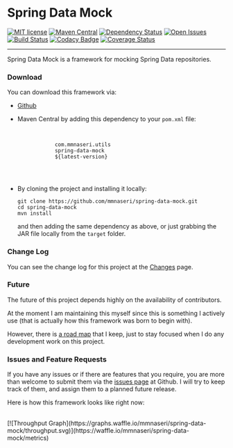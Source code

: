 Spring Data Mock
================

[![MIT license](http://img.shields.io/badge/license-MIT-brightgreen.svg)](http://opensource.org/licenses/MIT)
[![Maven Central](https://maven-badges.herokuapp.com/maven-central/com.mmnaseri.utils/spring-data-mock/badge.svg)](https://maven-badges.herokuapp.com/maven-central/com.mmnaseri.utils/spring-data-mock)
[![Dependency Status](https://www.versioneye.com/user/projects/5709ee7dfcd19a00415b101a/badge.svg?style=flat)](https://www.versioneye.com/user/projects/5709ee7dfcd19a00415b101a)
[![Open Issues](https://badge.waffle.io/mmnaseri/spring-data-mock.svg?label=ready&title=issues)](http://waffle.io/mmnaseri/spring-data-mock)
[![Build Status](https://travis-ci.org/mmnaseri/spring-data-mock.svg?branch=master)](https://travis-ci.org/mmnaseri/spring-data-mock)
[![Codacy Badge](https://api.codacy.com/project/badge/grade/b3c6793832b247cda253041f9a12fe2e)](https://www.codacy.com/app/mmnaseri/spring-data-mock)
[![Coverage Status](https://coveralls.io/repos/github/mmnaseri/spring-data-mock/badge.svg?branch=master)](https://coveralls.io/github/mmnaseri/spring-data-mock?branch=master)

-----------

Spring Data Mock is a framework for mocking Spring
Data repositories.

### Download

You can download this framework via:

  * [Github](http://github.com/mmnaseri/spring-data-mock)
  * Maven Central by adding this dependency to your `pom.xml` file:

      <pre>
        <code>
            <dependency>
                <groupId>com.mmnaseri.utils</groupId>
                <artifactId>spring-data-mock</artifactId>
                <version>${latest-version}</version>
            </dependency>
        </code>
      </pre>
  * By cloning the project and installing it locally:

        git clone https://github.com/mmnaseri/spring-data-mock.git
        cd spring-data-mock
        mvn install

    and then adding the same dependency as above, or just grabbing the
    JAR file locally from the `target` folder.


### Change Log

You can see the change log for this project at the [Changes](#/changelog) page.

### Future

The future of this project depends highly on the availability of contributors.

At the moment I am maintaining this myself since this is something I actively
use (that is actually how this framework was born to begin with).

However, there is [a road map](#/roadmap) that I keep, just to stay focused when I do
any development work on this project.

### Issues and Feature Requests

If you have any issues or if there are features that you require, you are more than
welcome to  submit them via the [issues page](https://github.com/mmnaseri/spring-data-mock/issues)
at Github. I will try to keep track of them, and assign them to a planned future release.

Here is how this framework looks like right now:

<br/>

<div class="center">
[![Throughput Graph](https://graphs.waffle.io/mmnaseri/spring-data-mock/throughput.svg)](https://waffle.io/mmnaseri/spring-data-mock/metrics)
</div>
